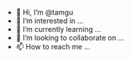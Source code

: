 - 👋 Hi, I’m @tamgu
- 👀 I’m interested in ...
- 🌱 I’m currently learning ...
- 💞️ I’m looking to collaborate on ...
- 📫 How to reach me ...

<!---
tamgu/tamgu is a ✨ special ✨ repository because its `README.md` (this file) appears on your GitHub profile.
You can click the Preview link to take a look at your changes.
--->
